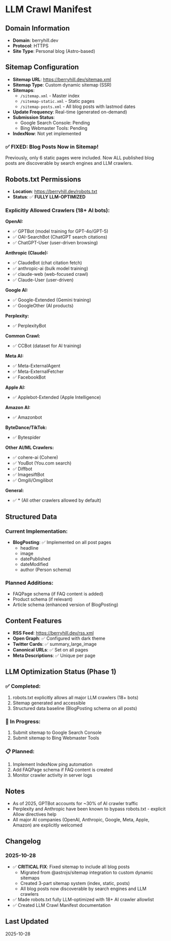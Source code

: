 # LLM Crawl Manifest

## Domain Information
- **Domain**: berryhill.dev
- **Protocol**: HTTPS
- **Site Type**: Personal blog (Astro-based)

## Sitemap Configuration
- **Sitemap URL**: https://berryhill.dev/sitemap.xml
- **Sitemap Type**: Custom dynamic sitemap (SSR)
- **Sitemaps**:
  - `/sitemap.xml` - Master index
  - `/sitemap-static.xml` - Static pages
  - `/sitemap-posts.xml` - All blog posts with lastmod dates
- **Update Frequency**: Real-time (generated on-demand)
- **Submission Status**:
  - Google Search Console: Pending
  - Bing Webmaster Tools: Pending
- **IndexNow**: Not yet implemented

### ✅ **FIXED: Blog Posts Now in Sitemap!**
Previously, only 6 static pages were included. Now ALL published blog posts are discoverable by search engines and LLM crawlers.

## Robots.txt Permissions
- **Location**: https://berryhill.dev/robots.txt
- **Status**: ✅ **FULLY LLM-OPTIMIZED**

### Explicitly Allowed Crawlers (18+ AI bots):

**OpenAI:**
- ✅ GPTBot (model training for GPT-4o/GPT-5)
- ✅ OAI-SearchBot (ChatGPT search citations)
- ✅ ChatGPT-User (user-driven browsing)

**Anthropic (Claude):**
- ✅ ClaudeBot (chat citation fetch)
- ✅ anthropic-ai (bulk model training)
- ✅ claude-web (web-focused crawl)
- ✅ Claude-User (user-driven)

**Google AI:**
- ✅ Google-Extended (Gemini training)
- ✅ GoogleOther (AI products)

**Perplexity:**
- ✅ PerplexityBot

**Common Crawl:**
- ✅ CCBot (dataset for AI training)

**Meta AI:**
- ✅ Meta-ExternalAgent
- ✅ Meta-ExternalFetcher
- ✅ FacebookBot

**Apple AI:**
- ✅ Applebot-Extended (Apple Intelligence)

**Amazon AI:**
- ✅ Amazonbot

**ByteDance/TikTok:**
- ✅ Bytespider

**Other AI/ML Crawlers:**
- ✅ cohere-ai (Cohere)
- ✅ YouBot (You.com search)
- ✅ Diffbot
- ✅ ImagesiftBot
- ✅ Omgili/Omgilibot

**General:**
- ✅ * (All other crawlers allowed by default)

## Structured Data

### Current Implementation:
- **BlogPosting**: ✅ Implemented on all post pages
  - headline
  - image
  - datePublished
  - dateModified
  - author (Person schema)

### Planned Additions:
- FAQPage schema (if FAQ content is added)
- Product schema (if relevant)
- Article schema (enhanced version of BlogPosting)

## Content Features
- **RSS Feed**: https://berryhill.dev/rss.xml
- **Open Graph**: ✅ Configured with dark theme
- **Twitter Cards**: ✅ summary_large_image
- **Canonical URLs**: ✅ Set on all pages
- **Meta Descriptions**: ✅ Unique per page

## LLM Optimization Status (Phase 1)

### ✅ Completed:
1. robots.txt explicitly allows all major LLM crawlers (18+ bots)
2. Sitemap generated and accessible
3. Structured data baseline (BlogPosting schema on all posts)

### 🔄 In Progress:
1. Submit sitemap to Google Search Console
2. Submit sitemap to Bing Webmaster Tools

### 📋 Planned:
1. Implement IndexNow ping automation
2. Add FAQPage schema if FAQ content is created
3. Monitor crawler activity in server logs

## Notes
- As of 2025, GPTBot accounts for ~30% of AI crawler traffic
- Perplexity and Anthropic have been known to bypass robots.txt - explicit Allow directives help
- All major AI companies (OpenAI, Anthropic, Google, Meta, Apple, Amazon) are explicitly welcomed

## Changelog

### 2025-10-28
- ✅ **CRITICAL FIX**: Fixed sitemap to include all blog posts
  - Migrated from @astrojs/sitemap integration to custom dynamic sitemaps
  - Created 3-part sitemap system (index, static, posts)
  - All blog posts now discoverable by search engines and LLM crawlers
- ✅ Made robots.txt fully LLM-optimized with 18+ AI crawler allowlist
- ✅ Created LLM Crawl Manifest documentation

## Last Updated
2025-10-28
